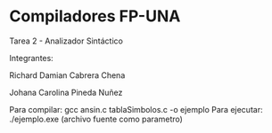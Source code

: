 # Compiladores FP-UNA

Tarea 2 - Analizador Sintáctico

Integrantes:

  Richard Damian Cabrera Chena
  
  Johana Carolina Pineda Nuñez

Para compilar: gcc ansin.c tablaSimbolos.c -o ejemplo Para ejecutar: ./ejemplo.exe (archivo fuente como parametro)
